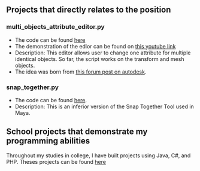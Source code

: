 
## Projects that directly relates to the position

### multi_objects_attribute_editor.py

- The code can be found [here](https://github.com/jerry-botaoyu/Technical-Director-Portfolio/blob/main/multi_objects_attribute_editor.py)
- The demonstration of the edior can be found on  [this youtube link](https://youtu.be/qCtZp8nnJG4)
- Description: This editor allows user to change one attribute for multiple identical objects. So far, the script works on the transform and mesh objects.
- The idea was born from [this forum post on autodesk](https://forums.autodesk.com/t5/maya-ideas/attribute-editor-allow-changes-to-be-made-to-multiple-objects/idi-p/7960063).


### snap_together.py

- The code can be found [here](https://github.com/jerry-botaoyu/technical-director/blob/main/snap_together.py). 
- Description: This is an inferior version of the Snap Together Tool used in Maya.


## School projects that demonstrate my programming abilities

Throughout my studies in college, I have built projects using Java, C#, and PHP. Theses projects can be found  [here](https://github.com/jerry-botaoyu/school_projects)
